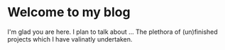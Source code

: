 # Welcome to my blog

I'm glad you are here. I plan to talk about ...
The plethora of (un)finished projects which I have valinatly undertaken.
